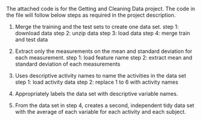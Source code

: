 The attached code is for the Getting and Cleaning Data project. The code in the file will follow below steps as required in the project description. 

1. Merge the training and the test sets to create one data set.
step 1: download data
step 2: unzip data
step 3: load data
step 4: merge train and test data

2. Extract only the measurements on the mean and standard deviation for each measurement. 
step 1: load feature name
step 2: extract mean and standard deviation of each measurements

3. Uses descriptive activity names to name the activities in the data set
step 1: load activity data
step 2: replace 1 to 6 with activity names

4. Appropriately labels the data set with descriptive variable names.

5. From the data set in step 4, creates a second, independent tidy data set with the average of each variable for each activity and each subject.

